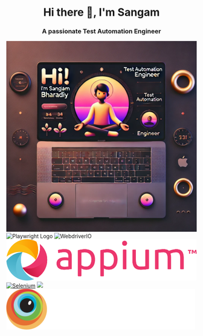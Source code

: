 
<h1 align="center">Hi there 👋, I'm Sangam</h2>
<h3 align="center">A passionate Test Automation Engineer</h5>

![image](/assets/image.webp)
![Playwright Logo](https://playwright.dev/img/playwright-logo.svg)
<img alt="WebdriverIO" src="https://webdriver.io/assets/images/robot-3677788dd63849c56aa5cb3f332b12d5.svg" width="290">
<img alt="Appium" src="https://raw.githubusercontent.com/appium/appium/master/packages/appium/docs/overrides/assets/images/appium-logo-horiz.png" width="700">
<a href="https://selenium.dev"><img src="https://selenium.dev/images/selenium_logo_square_green.png" width="290" alt="Selenium"/></a>
<img src="https://www.typescriptlang.org/icons/icon-48x48.png" width="290"> <img src="assets/logo-browserstack-dark.png" width="500" alt="Browserstack"/> 
<!-- ![TypeScript Logo](https://www.typescriptlang.org/icons/icon-48x48.png) -->

<!--
**AutomationSangam/AutomationSangam** is a ✨ _special_ ✨ repository because its `README.md` (this file) appears on your GitHub profile.

Here are some ideas to get you started:

-  🔭 I’m currently working on ...
- 🌱 I’m currently learning ...
- 👯 I’m looking to collaborate on ...
- 🤔 I’m looking for help with ...
- 💬 Ask me about ...
- 📫 How to reach me: ...
- 😄 Pronouns: ...
- ⚡ Fun fact: ...


